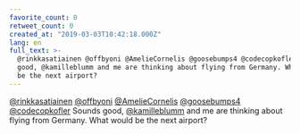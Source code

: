 ```yaml
---
favorite_count: 0
retweet_count: 0
created_at: "2019-03-03T10:42:18.000Z"
lang: en
full_text: >-
  @rinkkasatiainen @offbyoni @AmelieCornelis @goosebumps4 @codecopkofler Sounds
  good, @kamilleblumm and me are thinking about flying from Germany. What would
  be the next airport?
---
```


[@rinkkasatiainen](https://twitter.com/rinkkasatiainen)
[@offbyoni](https://twitter.com/offbyoni)
[@AmelieCornelis](https://twitter.com/AmelieCornelis)
[@goosebumps4](https://twitter.com/goosebumps4)
[@codecopkofler](https://twitter.com/codecopkofler) Sounds good,
[@kamilleblumm](https://twitter.com/kamilleblumm) and me are thinking about
flying from Germany. What would be the next airport?
